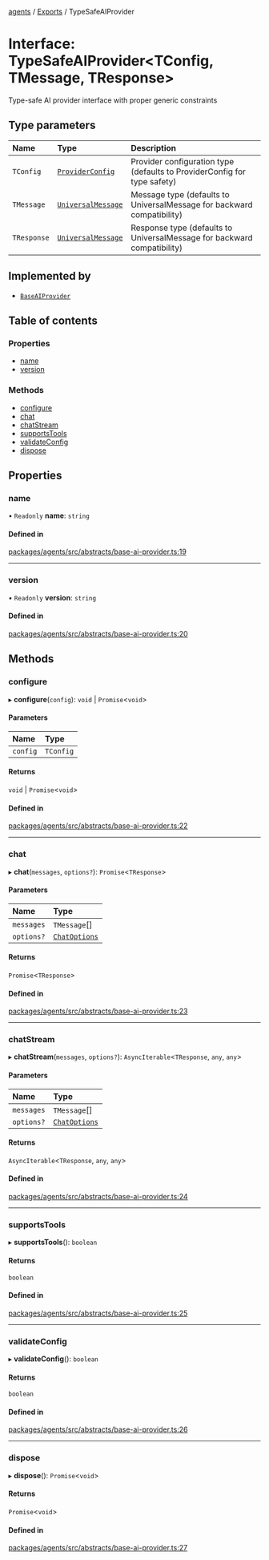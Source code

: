 <!-- 
 ⚠️  AUTO-GENERATED FILE - DO NOT EDIT MANUALLY
 This file is automatically generated by scripts/docs-generator.js
 To make changes, edit the source TypeScript files or update the generator script
-->

[agents](../../) / [Exports](../modules) / TypeSafeAIProvider

# Interface: TypeSafeAIProvider\<TConfig, TMessage, TResponse\>

Type-safe AI provider interface with proper generic constraints

## Type parameters

| Name | Type | Description |
| :------ | :------ | :------ |
| `TConfig` | [`ProviderConfig`](ProviderConfig) | Provider configuration type (defaults to ProviderConfig for type safety) |
| `TMessage` | [`UniversalMessage`](../modules#universalmessage) | Message type (defaults to UniversalMessage for backward compatibility) |
| `TResponse` | [`UniversalMessage`](../modules#universalmessage) | Response type (defaults to UniversalMessage for backward compatibility) |

## Implemented by

- [`BaseAIProvider`](../classes/BaseAIProvider)

## Table of contents

### Properties

- [name](TypeSafeAIProvider#name)
- [version](TypeSafeAIProvider#version)

### Methods

- [configure](TypeSafeAIProvider#configure)
- [chat](TypeSafeAIProvider#chat)
- [chatStream](TypeSafeAIProvider#chatstream)
- [supportsTools](TypeSafeAIProvider#supportstools)
- [validateConfig](TypeSafeAIProvider#validateconfig)
- [dispose](TypeSafeAIProvider#dispose)

## Properties

### name

• `Readonly` **name**: `string`

#### Defined in

[packages/agents/src/abstracts/base-ai-provider.ts:19](https://github.com/woojubb/robota/blob/a69b4da7c5c53be6f90be7c6508928a6d39cf60b/packages/agents/src/abstracts/base-ai-provider.ts#L19)

___

### version

• `Readonly` **version**: `string`

#### Defined in

[packages/agents/src/abstracts/base-ai-provider.ts:20](https://github.com/woojubb/robota/blob/a69b4da7c5c53be6f90be7c6508928a6d39cf60b/packages/agents/src/abstracts/base-ai-provider.ts#L20)

## Methods

### configure

▸ **configure**(`config`): `void` \| `Promise`\<`void`\>

#### Parameters

| Name | Type |
| :------ | :------ |
| `config` | `TConfig` |

#### Returns

`void` \| `Promise`\<`void`\>

#### Defined in

[packages/agents/src/abstracts/base-ai-provider.ts:22](https://github.com/woojubb/robota/blob/a69b4da7c5c53be6f90be7c6508928a6d39cf60b/packages/agents/src/abstracts/base-ai-provider.ts#L22)

___

### chat

▸ **chat**(`messages`, `options?`): `Promise`\<`TResponse`\>

#### Parameters

| Name | Type |
| :------ | :------ |
| `messages` | `TMessage`[] |
| `options?` | [`ChatOptions`](ChatOptions) |

#### Returns

`Promise`\<`TResponse`\>

#### Defined in

[packages/agents/src/abstracts/base-ai-provider.ts:23](https://github.com/woojubb/robota/blob/a69b4da7c5c53be6f90be7c6508928a6d39cf60b/packages/agents/src/abstracts/base-ai-provider.ts#L23)

___

### chatStream

▸ **chatStream**(`messages`, `options?`): `AsyncIterable`\<`TResponse`, `any`, `any`\>

#### Parameters

| Name | Type |
| :------ | :------ |
| `messages` | `TMessage`[] |
| `options?` | [`ChatOptions`](ChatOptions) |

#### Returns

`AsyncIterable`\<`TResponse`, `any`, `any`\>

#### Defined in

[packages/agents/src/abstracts/base-ai-provider.ts:24](https://github.com/woojubb/robota/blob/a69b4da7c5c53be6f90be7c6508928a6d39cf60b/packages/agents/src/abstracts/base-ai-provider.ts#L24)

___

### supportsTools

▸ **supportsTools**(): `boolean`

#### Returns

`boolean`

#### Defined in

[packages/agents/src/abstracts/base-ai-provider.ts:25](https://github.com/woojubb/robota/blob/a69b4da7c5c53be6f90be7c6508928a6d39cf60b/packages/agents/src/abstracts/base-ai-provider.ts#L25)

___

### validateConfig

▸ **validateConfig**(): `boolean`

#### Returns

`boolean`

#### Defined in

[packages/agents/src/abstracts/base-ai-provider.ts:26](https://github.com/woojubb/robota/blob/a69b4da7c5c53be6f90be7c6508928a6d39cf60b/packages/agents/src/abstracts/base-ai-provider.ts#L26)

___

### dispose

▸ **dispose**(): `Promise`\<`void`\>

#### Returns

`Promise`\<`void`\>

#### Defined in

[packages/agents/src/abstracts/base-ai-provider.ts:27](https://github.com/woojubb/robota/blob/a69b4da7c5c53be6f90be7c6508928a6d39cf60b/packages/agents/src/abstracts/base-ai-provider.ts#L27)
